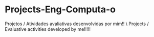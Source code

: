# Projects-Eng-Computa-o
Projetos / Atividades avaliativas desenvolvidas por mim!! \\ Projects / Evaluative activities developed by me!!!!!
